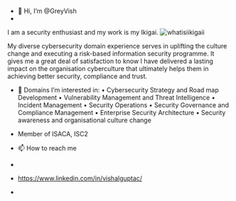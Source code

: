 - 👋 Hi, I’m @GreyVish 
- 
I am a security enthusiast and my work is my Ikigai.
![whatisiikigaii](https://user-images.githubusercontent.com/13136378/203900928-a46cc39e-898c-45d1-a0c3-22709a8ed2cd.gif)

My diverse cybersecurity domain experience serves in uplifting the culture change and executing a risk-based information security programme. 
It gives me a great deal of satisfaction to know I have delivered a lasting impact on the organisation cyberculture that ultimately helps them in achieving better security, compliance and trust.

- 👀 Domains I’m interested in:
• Cybersecurity Strategy and Road map Development
• Vulnerability Management and Threat Intelligence
• Incident Management
• Security Operations
• Security Governance and Compliance Management
• Enterprise Security Architecture
• Security awareness and organisational culture change

- Member of ISACA, ISC2

- 📫 How to reach me 
- 
- https://www.linkedin.com/in/vishalguptac/
- 
<!---
GreyVish/GreyVish is a ✨ special ✨ repository because its `README.md` (this file) appears on your GitHub profile.
You can click the Preview link to take a look at your changes.
--->
